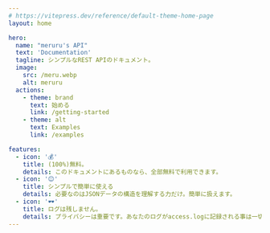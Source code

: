 ```yaml
---
# https://vitepress.dev/reference/default-theme-home-page
layout: home

hero:
  name: "meruru's API"
  text: 'Documentation'
  tagline: シンプルなREST APIのドキュメント。
  image:
    src: /meru.webp
    alt: meruru
  actions:
    - theme: brand
      text: 始める
      link: /getting-started
    - theme: alt
      text: Examples
      link: /examples

features:
  - icon: '💰'
    title: (100%)無料。
    details: このドキュメントにあるものなら、全部無料で利用できます。
  - icon: '😊'
    title: シンプルで簡単に使える
    details: 必要なのはJSONデータの構造を理解する力だけ。簡単に扱えます。
  - icon: '🕶'
    title: ログは残しません。
    details: プライバシーは重要です。あなたのログがaccess.logに記録される事は一切ありません。
---
```


<style>
:root {
  --vp-home-hero-name-color: transparent !important;
  --vp-home-hero-name-background: -webkit-linear-gradient(120deg, #2ee8ff 40%, #d1e6f3) !important;

  --vp-home-hero-image-background-image: linear-gradient(-45deg, #66adff 50%, #419edf 50%) !important;
  --vp-home-hero-image-filter: blur(44px) !important;
}

@media (min-width: 640px) {
  :root {
    --vp-home-hero-image-filter: blur(56px) !important;
  }
}

@media (min-width: 960px) {
  :root {
    --vp-home-hero-image-filter: blur(68px) !important;
  }
}
</style>
